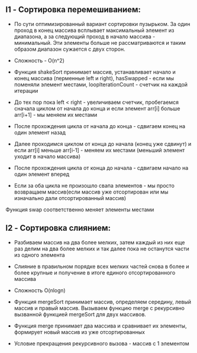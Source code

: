 ## l1 - Сортировка перемешиванием:
  - По сути оптимизированный вариант сортировки пузырьком. За один проход в конец массива всплывает максимальный элемент из диапазона, а за следующий проход в начало массива - минимальный. Эти элементы больше не рассматриваются и таким образом диапазон сужается с двух сторон.

  - Сложность - O(n^2)
  
  - Функция shakeSort принимает массив, устанавливает начало и конец массива (перменные left и right), hasSwapped - если мы поменяли элемент местами, loopIterationCount - счетчик на каждой итерации
  - До тех пор пока left < right - увеличиваем счетчик, пробегаемся сначала циклом от начала до конца и если элемент arr[i] больше arr[i+1] - мы меняем их местами
  - После прохождения цикла от начала до конца - сдвигаем конец на один элемент назад
  - Далее проходимся циклом от конца до начала (конец уже сдвинут) и если arr[i] меньше arr[i-1] - меняем их местами (меньший элемент уходит в начало массива)
  - После прохождения цикла от конца до начала - сдвигаем начало на один элемент вперед
  - Если за оба цикла не произошло свапа элементов - мы просто возвращаем массив(если массив уже отсортирован или мы изначально дали отсортированный массив)

  Функция swap соответственно меняет элементы местами

## l2 - Сортировка слиянием:
  - Разбиваем массив на два более мелких, затем каждый из них еще раз делим на два более мелких и так далее пока не останутся части из одного элемента
  - Слияние в правильном порядке всех мелких частей снова в более и более крупные и получение в итоге единого отсортированного массива

  - Сложность O(nlogn)

  - Функция mergeSort принимает массив, определяем середину, левый массив и правый массив. Вызываем функцию merge с рекурсивно вызванной функцией mergeSort для двух массивов.
  - Функция merge принимает два массива и сравнивает их элементы, формирует новый массив из уже отсортированных
  - Условие прекращения рекурсивного вызова - массив с 1 элементом
